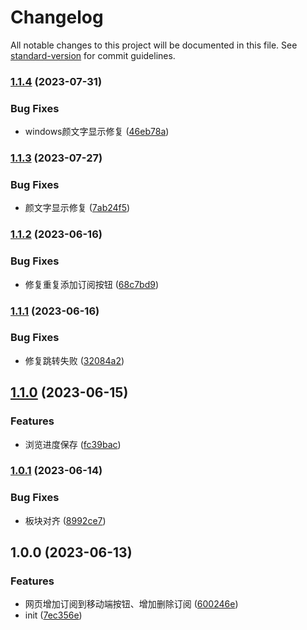 # Changelog

All notable changes to this project will be documented in this file. See [standard-version](https://github.com/conventional-changelog/standard-version) for commit guidelines.

### [1.1.4](https://github.com/tiamed/nmbxd-feed-viewer-extension/compare/v1.1.3...v1.1.4) (2023-07-31)


### Bug Fixes

* windows颜文字显示修复 ([46eb78a](https://github.com/tiamed/nmbxd-feed-viewer-extension/commit/46eb78ac8de8977a852b227dd675f30402d42ad1))

### [1.1.3](https://github.com/tiamed/nmbxd-feed-viewer-extension/compare/v1.1.2...v1.1.3) (2023-07-27)


### Bug Fixes

* 颜文字显示修复 ([7ab24f5](https://github.com/tiamed/nmbxd-feed-viewer-extension/commit/7ab24f5a8d6bae7b38c16924c971bf0a9115d13f))

### [1.1.2](https://github.com/tiamed/nmbxd-feed-viewer-extension/compare/v1.1.1...v1.1.2) (2023-06-16)


### Bug Fixes

* 修复重复添加订阅按钮 ([68c7bd9](https://github.com/tiamed/nmbxd-feed-viewer-extension/commit/68c7bd900f6f0eacf491c718602578f2f87f53ba))

### [1.1.1](https://github.com/tiamed/nmbxd-feed-viewer-extension/compare/v1.1.0...v1.1.1) (2023-06-16)


### Bug Fixes

* 修复跳转失败 ([32084a2](https://github.com/tiamed/nmbxd-feed-viewer-extension/commit/32084a2294aa037478605dbaaaff185145edfbc1))

## [1.1.0](https://github.com/tiamed/nmbxd-feed-viewer-extension/compare/v1.0.1...v1.1.0) (2023-06-15)


### Features

* 浏览进度保存 ([fc39bac](https://github.com/tiamed/nmbxd-feed-viewer-extension/commit/fc39bac4320efcf0394e226ff011a12bfdeee392))

### [1.0.1](https://github.com/tiamed/nmbxd-feed-viewer-extension/compare/v1.0.0...v1.0.1) (2023-06-14)


### Bug Fixes

* 板块对齐 ([8992ce7](https://github.com/tiamed/nmbxd-feed-viewer-extension/commit/8992ce7931272bab6186894def9b11aa2d82421f))

## 1.0.0 (2023-06-13)


### Features

* 网页增加订阅到移动端按钮、增加删除订阅 ([600246e](https://github.com/tiamed/nmbxd-feed-viewer-extension/commit/600246ea3867bdfb48cd6a097bdd257206c9c1f9))
* init ([7ec356e](https://github.com/tiamed/nmbxd-feed-viewer-extension/commit/7ec356eff96511e83036cffc5d07b195903fe7ab))
